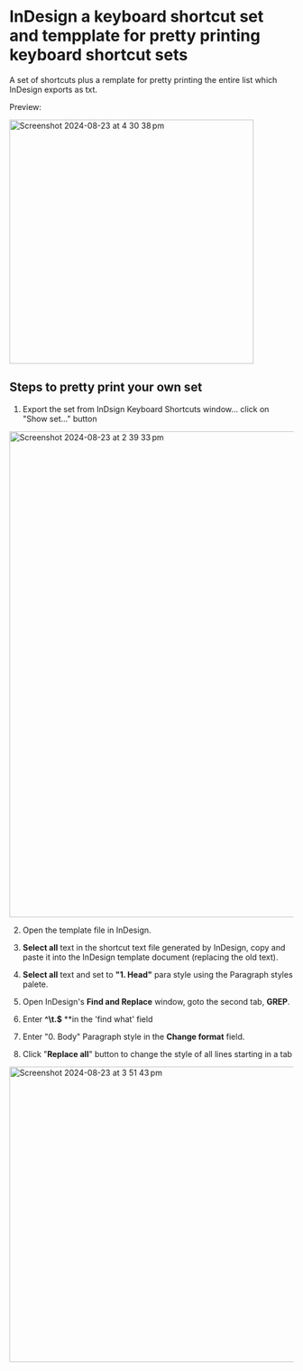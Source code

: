 # InDesign a keyboard shortcut set and tempplate for pretty printing keyboard shortcut sets 
A set of shortcuts plus a remplate for pretty printing the entire list which InDesign exports as txt.

Preview:

<img width="433" alt="Screenshot 2024-08-23 at 4 30 38 pm" src="https://github.com/user-attachments/assets/88fe06ac-73bb-4611-b9f4-c3924119fea0">


## Steps to pretty print your own set
1.  Export the set from InDsign Keyboard Shortcuts window… click on "Show set…" button

<img width="862" alt="Screenshot 2024-08-23 at 2 39 33 pm" src="https://github.com/user-attachments/assets/7d7c313c-a4b4-4753-8ead-55ce7a8d1b27">

2.  Open the template file in InDesign.

3.  **Select all** text in the shortcut text file generated by InDesign, copy and paste it into the InDesign template document (replacing the old text).

4.  **Select all** text and set to **"1.  Head"** para style using the Paragraph styles palete.

5.  Open InDesign's **Find and Replace** window, goto the second tab, **GREP**.

6.  Enter **^\t.$** **in the 'find what' field

7.  Enter "0. Body" Paragraph style in the **Change format** field.

8.  Click "**Replace all**" button to change the style of all lines starting in a tab

   <img width="524" alt="Screenshot 2024-08-23 at 3 51 43 pm" src="https://github.com/user-attachments/assets/8cff783d-90fd-4611-a486-0174492290f3">
